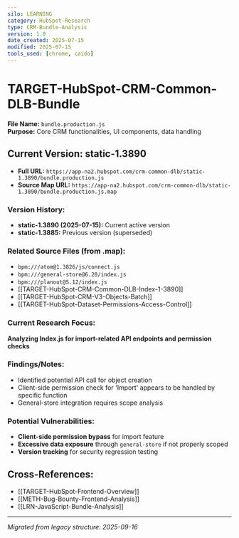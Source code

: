 ```yaml
---
silo: LEARNING
category: HubSpot-Research
type: CRM-Bundle-Analysis
version: 1.0
date_created: 2025-07-15
modified: 2025-07-15
tools_used: [chrome, caido]
---
```


# TARGET-HubSpot-CRM-Common-DLB-Bundle

**File Name:** `bundle.production.js`  
**Purpose:** Core CRM functionalities, UI components, data handling

## Current Version: static-1.3890

- **Full URL:** `https://app-na2.hubspot.com/crm-common-dlb/static-1.3890/bundle.production.js`
- **Source Map URL:** `https://app-na2.hubspot.com/crm-common-dlb/static-1.3890/bundle.production.js.map`

### Version History:
- **static-1.3890 (2025-07-15):** Current active version
- **static-1.3885:** Previous version (superseded)

### Related Source Files (from .map):
- `bpm:///atom@1.3826/js/connect.js`
- `bpm:///general-store@6.20/index.js`
- `bpm:///planout@5.12/index.js`
- [[TARGET-HubSpot-CRM-Common-DLB-Index-1-3890]]
- [[TARGET-HubSpot-CRM-V3-Objects-Batch]]
- [[TARGET-HubSpot-Dataset-Permissions-Access-Control]]

### Current Research Focus:
**Analyzing Index.js for import-related API endpoints and permission checks**

### Findings/Notes:
- Identified potential API call for object creation
- Client-side permission check for 'Import' appears to be handled by specific function
- General-store integration requires scope analysis

### Potential Vulnerabilities:
- **Client-side permission bypass** for import feature
- **Excessive data exposure** through `general-store` if not properly scoped
- **Version tracking** for security regression testing

## Cross-References:
- [[TARGET-HubSpot-Frontend-Overview]]
- [[METH-Bug-Bounty-Frontend-Analysis]]
- [[LRN-JavaScript-Bundle-Analysis]]

---
*Migrated from legacy structure: 2025-09-16*